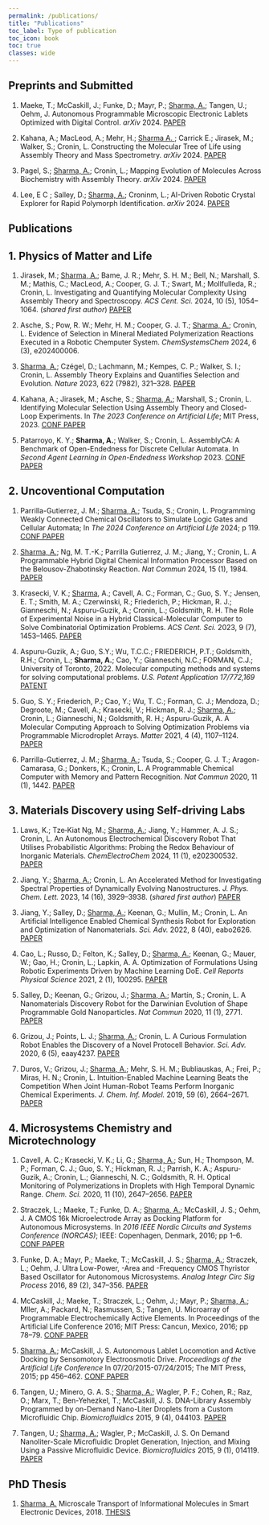 ```yaml
---
permalink: /publications/
title: "Publications"
toc_label: Type of publication
toc_icon: book
toc: true
classes: wide
---
```


## Preprints and Submitted

1. Maeke, T.; McCaskill, J.; Funke, D.; Mayr, P.; <u>Sharma, A.</u>; Tangen, U.; Oehm, J. Autonomous Programmable Microscopic Electronic Lablets Optimized with Digital Control. *arXiv* 2024. 
[PAPER](https://doi.org/10.48550/ARXIV.2405.20110)

1. Kahana, A.; MacLeod, A.; Mehr, H.; <u>Sharma A. </u>; Carrick E.; Jirasek, M.; Walker, S.; Cronin, L. Constructing the Molecular Tree of Life using Assembly Theory and Mass Spectrometry. *arXiv* 2024.
[PAPER](https://doi.org/10.48550/arXiv.2408.09305)

1. Pagel, S.; <u>Sharma, A.</u>; Cronin, L.; Mapping Evolution of Molecules Across Biochemistry with Assembly Theory. *arXiv* 2024.
[PAPER](https://arxiv.org/abs/2409.05993)

1. Lee, E C ; Salley, D.; <u>Sharma, A.</u>; Croninm, L.; AI-Driven Robotic Crystal Explorer for Rapid Polymorph Identification.  *arXiv* 2024.
[PAPER](https://arxiv.org/abs/2409.05196) 


## Publications

## 1. Physics of Matter and Life

1. Jirasek, M.; <u>Sharma, A.</u>; Bame, J. R.; Mehr, S. H. M.; Bell, N.; Marshall, S. M.; Mathis, C.; MacLeod, A.; Cooper, G. J. T.; Swart, M.; Mollfulleda, R.; Cronin, L. Investigating and Quantifying Molecular Complexity Using Assembly Theory and Spectroscopy. *ACS Cent. Sci.* 2024, 10 (5), 1054–1064. (*shared first author*)
[PAPER](https://doi.org/10.1021/acscentsci.4c00120)

1. Asche, S.; Pow, R. W.; Mehr, H. M.; Cooper, G. J. T.; <u>Sharma, A.</u>; Cronin, L. Evidence of Selection in Mineral Mediated Polymerization Reactions Executed in a Robotic Chemputer System. *ChemSystemsChem* 2024, 6 (3), e202400006. 
 

1. <u>Sharma, A.</u>; Czégel, D.; Lachmann, M.; Kempes, C. P.; Walker, S. I.; Cronin, L. Assembly Theory Explains and Quantifies Selection and Evolution. 
*Nature* 2023, 622 (7982), 321–328. 
[PAPER](https://doi.org/10.1038/s41586-023-06600-9)

1. Kahana, A.; Jirasek, M.; Asche, S.; <u>Sharma, A.</u>; Marshall, S.; Cronin, L. Identifying Molecular Selection Using Assembly Theory and Closed-Loop Experiments. In *The 2023 Conference on Artificial Life*; MIT Press, 2023. 
[CONF PAPER](https://doi.org/10.1162/isal_a_00653)

1. Patarroyo, K. Y.; <b>Sharma, A.</b>; Walker, S.; Cronin, L. AssemblyCA: A Benchmark of Open-Endedness for Discrete Cellular Automata. In *Second Agent Learning in Open-Endedness Workshop* 2023.
[CONF PAPER](https://openreview.net/pdf?id=5cEQ4ZOsIN)

## 2. Uncoventional Computation

1. Parrilla-Gutierrez, J. M.; <u>Sharma, A.</u>; Tsuda, S.; Cronin, L. Programming Weakly Connected Chemical Oscillators to Simulate Logic Gates and Cellular Automata; In *The 2024 Conference on Artificial Life* 2024; p 119. 
[CONF PAPER](https://doi.org/10.1162/isal_a_00803)

1. <u>Sharma, A.</u>; Ng, M. T.-K.; Parrilla Gutierrez, J. M.; Jiang, Y.; Cronin, L. A Programmable Hybrid Digital Chemical Information Processor Based on the Belousov-Zhabotinsky Reaction. 
*Nat Commun* 2024, 15 (1), 1984. 
[PAPER](https://doi.org/10.1038/s41467-024-45896-7)

1. Krasecki, V. K.; <u>Sharma</u>, A.; Cavell, A. C.; Forman, C.; Guo, S. Y.; Jensen, E. T.; Smith, M. A.; Czerwinski, R.; Friederich, P.; Hickman, R. J.; Gianneschi, N.; Aspuru-Guzik, A.; Cronin, L.; Goldsmith, R. H. The Role of Experimental Noise in a Hybrid Classical-Molecular Computer to Solve Combinatorial Optimization Problems. *ACS Cent. Sci.* 2023, 9 (7), 1453–1465. 
[PAPER](https://doi.org/10.1021/acscentsci.3c00515)

1. Aspuru-Guzik, A.; Guo, S.Y.; Wu, T.C.C.; FRIEDERICH, P.T.; Goldsmith, R.H.; Cronin, L.; <b>Sharma, A.</b>; Cao, Y.; Gianneschi, N.C.; FORMAN, C.J.; University of Toronto, 2022. Molecular computing methods and systems for solving computational problems. *U.S. Patent Application 17/772,169* 
[PATENT](https://patentimages.storage.googleapis.com/51/b1/76/e11615dffda1c2/US20220389414A1.pdf)

1. Guo, S. Y.; Friederich, P.; Cao, Y.; Wu, T. C.; Forman, C. J.; Mendoza, D.; Degroote, M.; Cavell, A.; Krasecki, V.; Hickman, R. J.; <u>Sharma, A.</u>; Cronin, L.; Gianneschi, N.; Goldsmith, R. H.; Aspuru-Guzik, A. A Molecular Computing Approach to Solving Optimization Problems via Programmable Microdroplet Arrays. *Matter* 2021, 4 (4), 1107–1124. 
[PAPER](https://doi.org/10.1016/j.matt.2021.03.002)

1. Parrilla-Gutierrez, J. M.; <u>Sharma, A.</u>; Tsuda, S.; Cooper, G. J. T.; Aragon-Camarasa, G.; Donkers, K.; Cronin, L. A Programmable Chemical Computer with Memory and Pattern Recognition. *Nat Commun* 2020, 11 (1), 1442. 
[PAPER](https://doi.org/10.1038/s41467-020-15190-3)

## 3. Materials Discovery using Self-driving Labs

1. Laws, K.; Tze‐Kiat Ng, M.; <u>Sharma, A.</u>; Jiang, Y.; Hammer, A. J. S.; Cronin, L. An Autonomous Electrochemical Discovery Robot That Utilises Probabilistic Algorithms: Probing the Redox Behaviour of Inorganic Materials. *ChemElectroChem* 2024, 11 (1), e202300532. 
[PAPER](https://doi.org/10.1002/celc.202300532)

1. Jiang, Y.; <u>Sharma, A.</u>; Cronin, L. An Accelerated Method for Investigating Spectral Properties of Dynamically Evolving Nanostructures. *J. Phys. Chem. Lett.* 2023, 14 (16), 3929–3938. (*shared first author*)
[PAPER](https://doi.org/10.1021/acs.jpclett.3c00395)

1. Jiang, Y.; Salley, D.; <u>Sharma, A.</u>; Keenan, G.; Mullin, M.; Cronin, L. An Artificial Intelligence Enabled Chemical Synthesis Robot for Exploration and Optimization of Nanomaterials. *Sci. Adv.* 2022, 8 (40), eabo2626. 
[PAPER](https://doi.org/10.1126/sciadv.abo2626)

1. Cao, L.; Russo, D.; Felton, K.; Salley, D.; <u>Sharma, A.</u>; Keenan, G.; Mauer, W.; Gao, H.; Cronin, L.; Lapkin, A. A. Optimization of Formulations Using Robotic Experiments Driven by Machine Learning DoE. *Cell Reports Physical Science* 2021, 2 (1), 100295. 
[PAPER](https://doi.org/10.1016/j.xcrp.2020.100295)

1. Salley, D.; Keenan, G.; Grizou, J.; <u>Sharma, A.</u>; Martín, S.; Cronin, L. A Nanomaterials Discovery Robot for the Darwinian Evolution of Shape Programmable Gold Nanoparticles. *Nat Commun* 2020, 11 (1), 2771. 
[PAPER](https://doi.org/10.1038/s41467-020-16501-4)

1. Grizou, J.; Points, L. J.; <u>Sharma, A.</u>; Cronin, L. A Curious Formulation Robot Enables the Discovery of a Novel Protocell Behavior. *Sci. Adv.* 2020, 6 (5), eaay4237. 
[PAPER](https://doi.org/10.1126/sciadv.aay4237)

1. Duros, V.; Grizou, J.; <u>Sharma, A.</u>; Mehr, S. H. M.; Bubliauskas, A.; Frei, P.; Miras, H. N.; Cronin, L. Intuition-Enabled Machine Learning Beats the Competition When Joint Human-Robot Teams Perform Inorganic Chemical Experiments. *J. Chem. Inf. Model.* 2019, 59 (6), 2664–2671. 
[PAPER](https://doi.org/10.1021/acs.jcim.9b00304)


## 4. Microsystems Chemistry and Microtechnology

1. Cavell, A. C.; Krasecki, V. K.; Li, G.; <u>Sharma, A.</u>; Sun, H.; Thompson, M. P.; Forman, C. J.; Guo, S. Y.; Hickman, R. J.; Parrish, K. A.; Aspuru-Guzik, A.; Cronin, L.; Gianneschi, N. C.; Goldsmith, R. H. Optical Monitoring of Polymerizations in Droplets with High Temporal Dynamic Range. *Chem. Sci.* 2020, 11 (10), 2647–2656. 
[PAPER](https://doi.org/10.1039/C9SC05559B)

1. Straczek, L.; Maeke, T.; Funke, D. A.; <u>Sharma, A.</u>; McCaskill, J. S.; Oehm, J. A CMOS 16k Microelectrode Array as Docking Platform for Autonomous Microsystems. In *2016 IEEE Nordic Circuits and Systems Conference (NORCAS)*; IEEE: Copenhagen, Denmark, 2016; pp 1–6. 
[CONF PAPER](https://doi.org/10.1109/NORCHIP.2016.7792908)

1. Funke, D. A.; Mayr, P.; Maeke, T.; McCaskill, J. S.; <u>Sharma, A.</u>; Straczek, L.; Oehm, J. Ultra Low-Power, -Area and -Frequency CMOS Thyristor Based Oscillator for Autonomous Microsystems. *Analog Integr Circ Sig Process* 2016, 89 (2), 347–356. 
[PAPER](https://doi.org/10.1007/s10470-016-0799-9) 

1. McCaskill, J.; Maeke, T.; Straczek, L.; Oehm, J.; Mayr, P.; <u>Sharma, A.</u>; Mller, A.; Packard, N.; Rasmussen, S.; Tangen, U. Microarray of Programmable Electrochemically Active Elements. In Proceedings of the Artificial Life Conference 2016; MIT Press: Cancun, Mexico, 2016; pp 78–79. 
[CONF PAPER](https://doi.org/10.1162/978-0-262-33936-0-ch019)

1. <u>Sharma, A.</u>; McCaskill, J. S. Autonomous Lablet Locomotion and Active Docking by Sensomotory Electroosmotic Drive. 
*Proceedings of the Artificial Life Conference* In 07/20/2015-07/24/2015; The MIT Press, 2015; pp 456–462. 
[CONF PAPER](https://doi.org/10.7551/978-0-262-33027-5-ch081)

1. Tangen, U.; Minero, G. A. S.; <u>Sharma, A.</u>; Wagler, P. F.; Cohen, R.; Raz, O.; Marx, T.; Ben-Yehezkel, T.; McCaskill, J. S. DNA-Library Assembly Programmed by on-Demand Nano-Liter Droplets from a Custom Microfluidic Chip. *Biomicrofluidics* 2015, 9 (4), 044103. 
[PAPER](https://doi.org/10.1063/1.4926616)

1. Tangen, U.; <u>Sharma, A.</u>; Wagler, P.; McCaskill, J. S. On Demand Nanoliter-Scale Microfluidic Droplet Generation, Injection, and Mixing Using a Passive Microfluidic Device. *Biomicrofluidics* 2015, 9 (1), 014119. 
[PAPER](https://doi.org/10.1063/1.4907895)

## PhD Thesis
1. <u>Sharma, A.</u> Microscale Transport of Informational Molecules in Smart Electronic Devices, 2018. 
[THESIS](http://hss-opus.ub.ruhr-unibochum.de/opus4/frontdoor/index/index/docId/5631)
